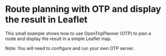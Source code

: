 # Route planning with OTP and display the result in Leaflet

This small example shows how to use OpenTripPlanner (OTP) to plan a route and display the result in a simple Leaflet map.

Note: You will need to configure and run your own OTP server.
